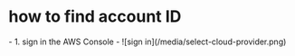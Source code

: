 # how to find account ID

<NavColumns>
<NavColumn>
- 1. sign in the AWS Console
- ![sign in](/media/select-cloud-provider.png)
</NavColumn>
